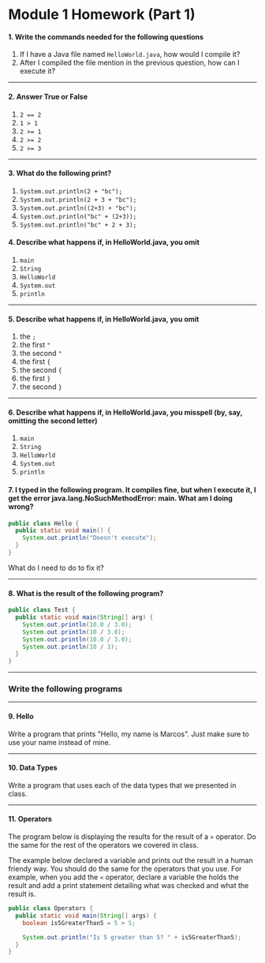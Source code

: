 # Module 1 Homework (Part 1)

<style>
@media print {
  pre {
    border: 1px solid gray;
    page-break-inside: avoid;
  }
}

.break {
  page-break-after: always;
}
</style>

#### 1. Write the commands needed for the following questions

1. If I have a Java file named `HelloWorld.java`, how would I compile it?
1. After I compiled the file mention in the previous question, how can I execute it?

---

#### 2. Answer True or False

1. `2 == 2`
1. `1 > 1`
1. `2 >= 1`
1. `2 >= 2`
1. `2 >= 3`

---

#### 3. What do the following print?

1. `System.out.println(2 + "bc");`
1. `System.out.println(2 + 3 + "bc");`
1. `System.out.println((2+3) + "bc");`
1. `System.out.println("bc" + (2+3));`
1. `System.out.println("bc" + 2 + 3);`

#### 4. Describe what happens if, in HelloWorld.java, you omit
1. `main`
1. `String`
1. `HelloWorld`
1. `System.out`
1. `println`

---

#### 5. Describe what happens if, in HelloWorld.java, you omit
1. the `;`
1. the first `"`
1. the second `"`
1. the first `{`
1. the second `{`
1. the first `}`
1. the second `}`

---

#### 6. Describe what happens if, in HelloWorld.java, you misspell (by, say, omitting the second letter)
1. `main`
1. `String`
1. `HelloWorld`
1. `System.out`
1. `println`

<div class="break"></div>

#### 7. I typed in the following program. It compiles fine, but when I execute it, I get the error java.lang.NoSuchMethodError: main. What am I doing wrong?

```java
public class Hello {
  public static void main() {
    System.out.println("Doesn't execute");
  }
}
```

What do I need to do to fix it?

---

#### 8. What is the result of the following program?

```java
public class Test {
  public static void main(String[] arg) {
    System.out.println(10.0 / 3.0);
    System.out.println(10 / 3.0);
    System.out.println(10.0 / 3.0);
    System.out.println(10 / 3);
  }
}
```

---

### Write the following programs

---

#### 9. Hello

Write a program that prints "Hello, my name is Marcos". Just make sure to use your name instead of mine.

---

#### 10. Data Types

Write a program that uses each of the data types that we presented in class.

---

#### 11. Operators

The program below is displaying the results for the result of a `>` operator. Do the same for the rest of the operators we covered in class.

The example below declared a variable and prints out the result in a human friendy way. You should do the same for the operators that you use. For example, when you add the `<` operator, declare a variable the holds the result and add a print statement detailing what was checked and what the result is.

```java
public class Operators {
  public static void main(String[] args) {
    boolean is5GreaterThan5 = 5 > 5;

    System.out.println("Is 5 greater than 5? " + is5GreaterThan5);
  }
}
```
